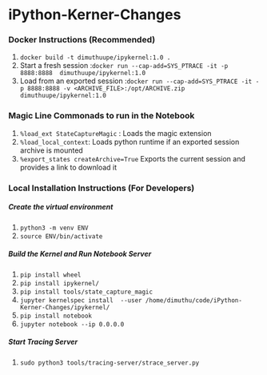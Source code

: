 # iPython-Kerner-Changes

### Docker Instructions (Recommended)

1. `docker build -t dimuthuupe/ipykernel:1.0 .`
2. Start a fresh session :`docker run --cap-add=SYS_PTRACE -it -p 8888:8888  dimuthuupe/ipykernel:1.0`
2. Load from an exported session :`docker run --cap-add=SYS_PTRACE -it -p 8888:8888 -v <ARCHIVE_FILE>:/opt/ARCHIVE.zip  dimuthuupe/ipykernel:1.0`

### Magic Line Commonads to run in the Notebook

1. `%load_ext StateCaptureMagic` : Loads the magic extension
2. `%load_local_context`: Loads python runtime if an exported session archive is mounted
3. `%export_states createArchive=True` Exports the current session and provides a link to download it

### Local Installation Instructions (For Developers)
##### Create the virtual environment

1. `python3 -m venv ENV`
2. `source ENV/bin/activate`

##### Build the Kernel and Run Notebook Server
1. `pip install wheel`
2. `pip install ipykernel/`
3. `pip install tools/state_capture_magic`
4. `jupyter kernelspec install  --user /home/dimuthu/code/iPython-Kerner-Changes/ipykernel/`
5. `pip install notebook`
6. `jupyter notebook --ip 0.0.0.0 `

##### Start Tracing Server

1. `sudo python3 tools/tracing-server/strace_server.py`
